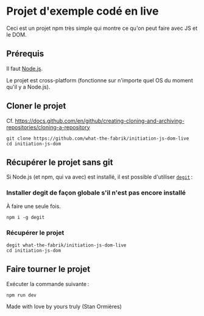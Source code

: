 # Projet d'exemple codé en live

Ceci est un projet npm très simple qui montre ce qu'on peut faire avec JS et le DOM.

## Prérequis

Il faut [Node.js](https://nodejs.org/fr/).

Le projet est cross-platform (fonctionne sur n'importe quel OS du moment qu'il y a Node.js).

## Cloner le projet

Cf. https://docs.github.com/en/github/creating-cloning-and-archiving-repositories/cloning-a-repository

```
git clone https://github.com/what-the-fabrik/initiation-js-dom-live
cd initiation-js-dom
```

## Récupérer le projet sans git

Si Node.js (et npm, qui va avec) est installé, il est possible d'utiliser [`degit`](https://github.com/Rich-Harris/degit) :

### Installer degit de façon globale s'il n'est pas encore installé 

À faire une seule fois.

```
npm i -g degit
```

### Récupérer le projet

```
degit what-the-fabrik/initiation-js-dom-live
cd initiation-js-dom
```

## Faire tourner le projet

Exécuter la commande suivante :

```
npm run dev
```

Made with love by yours truly (Stan Ormières)